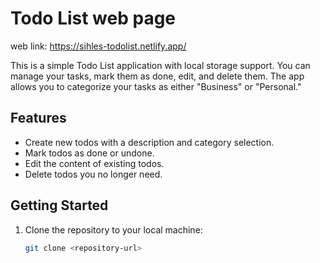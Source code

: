 # Todo List web page
web link: https://sihles-todolist.netlify.app/

This is a simple Todo List application with local storage support. You can manage your tasks, mark them as done, edit, and delete them. The app allows you to categorize your tasks as either "Business" or "Personal."

## Features

- Create new todos with a description and category selection.
- Mark todos as done or undone.
- Edit the content of existing todos.
- Delete todos you no longer need.

## Getting Started

1. Clone the repository to your local machine:

   ```bash
   git clone <repository-url>

 
